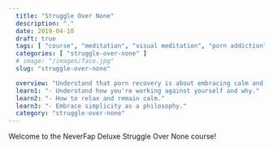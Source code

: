 ```yaml
---
  title: "Struggle Over None"
  description: "."
  date: 2019-04-10
  draft: true
  tags: [ "course", "meditation", "visual meditation", "porn addiction", "addiction", "awareness", "awareness exercises", "perspective", "nofap", "neverfap", "neverfap deluxe" ]
  categories: [ "struggle-over-none" ]
  # image: "/images/face.jpg"
  slug: "struggle-over-none"

  overview: "Understand that porn recovery is about embracing calm and learning not to fight ourselves mentally."
  learn1: "- Understand how you're working against yourself and why."
  learn2: "- How to relax and remain calm."
  learn3: "- Embrace simplicity as a philosophy."
  category: "struggle-over-none"
---
```


Welcome to the NeverFap Deluxe Struggle Over None course!
